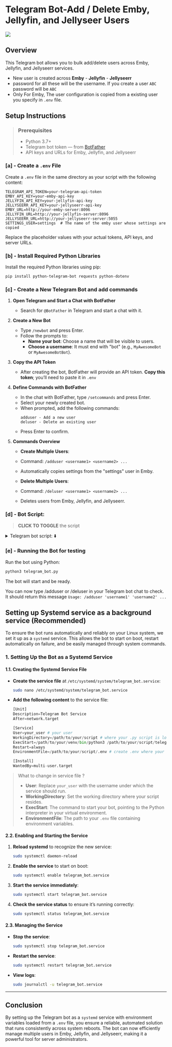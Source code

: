 
# **Telegram Bot-Add / Delete Emby, Jellyfin, and Jellyseer Users**

![](https://github.com/user-attachments/assets/4904b18e-0b38-43a6-9487-086b09764059)

## **Overview**

This Telegram bot allows you to bulk add/delete users across Emby, Jellyfin, and Jellyseerr services.
- New user is created across **Emby** - **Jellyfin** - **Jellyseerr**
- password for all these will be the username. If you create a user `ABC` password will be `ABC`
- Only For Emby, The user configuration is copied from a existing user you specify in `.env` file.

## **Setup Instructions**

> ### **Prerequisites**
> - Python 3.7+
> - Telegram bot token — from [BotFather](https://core.telegram.org/bots#botfather)
> - API keys and URLs for Emby, Jellyfin, and Jellyseerr

### **[a] - Create a `.env` File**
Create a `.env` file in the same directory as your script with the following content:

```plaintext
TELEGRAM_API_TOKEN=your-telegram-api-token
EMBY_API_KEY=your-emby-api-key
JELLYFIN_API_KEY=your-jellyfin-api-key
JELLYSEERR_API_KEY=your-jellyseerr-api-key
EMBY_URL=http://your-emby-server:8096
JELLYFIN_URL=http://your-jellyfin-server:8096
JELLYSEERR_URL=http://your-jellyseerr-server:5055
SETTINGS_USER=settings  # The name of the emby user whose settings are copied
```

Replace the placeholder values with your actual tokens, API keys, and server URLs.

### **[b] - Install Required Python Libraries**
Install the required Python libraries using pip:

```bash
pip install python-telegram-bot requests python-dotenv
```

### **[c] - Create a New Telegram Bot and add commands**

1. **Open Telegram and Start a Chat with BotFather**
   - Search for `@BotFather` in Telegram and start a chat with it.

2. **Create a New Bot**
   - Type `/newbot` and press Enter.
   - Follow the prompts to:
     - **Name your bot**: Choose a name that will be visible to users.
     - **Choose a username**: It must end with "bot" (e.g., `MyAwesomeBot` or `MyAwesomeBotBot`).

3. **Copy the API Token**
   - After creating the bot, BotFather will provide an API token. **Copy this token**; you’ll need to paste it in `.env`

4. **Define Commands with BotFather**
   - In the chat with BotFather, type `/setcommands` and press Enter.
   - Select your newly created bot.
   - When prompted, add the following commands:
     ```text
     adduser - Add a new user
     deluser - Delete an existing user
     ```
   - Press Enter to confirm.

5. **Commands Overview**
    - **Create Multiple Users**:
    - Command: `/adduser <username1> <username2> ...`
    - Automatically copies settings from the "settings" user in Emby.
   
    - **Delete Multiple Users**:
    - Command: `/deluser <username1> <username2> ...`
    - Deletes users from Emby, Jellyfin, and Jellyseerr.

### **[d] - Bot Script:**
> **CLICK TO TOGGLE** the script
<details>
<summary>Telegram bot script: ⬇️ </summary>

```python
import os
import requests
from telegram import Update
from telegram.ext import Application, CommandHandler
from dotenv import load_dotenv

# Load environment variables
load_dotenv()

TELEGRAM_API_TOKEN = os.getenv('TELEGRAM_API_TOKEN')
EMBY_API_KEY = os.getenv('EMBY_API_KEY')
JELLYFIN_API_KEY = os.getenv('JELLYFIN_API_KEY')
JELLYSEERR_API_KEY = os.getenv('JELLYSEERR_API_KEY')
EMBY_URL = os.getenv('EMBY_URL')
JELLYFIN_URL = os.getenv('JELLYFIN_URL')
JELLYSEERR_URL = os.getenv('JELLYSEERR_URL')
SETTINGS_USER = os.getenv('SETTINGS_USER', 'settings')  # Default to 'settings' if not set

# Command to add multiple users
async def add_user(update: Update, context):
    if len(context.args) < 1:
        await update.message.reply_text("Usage: /adduser 'username1' 'username2' ...")
        return

    usernames = context.args
    failed_users = []

    for username in usernames:
        password = username  # Automatically use the username as the password

        emby_result = await create_emby_user(username, password)
        jellyfin_result = await create_jellyfin_user(username, password)

        if emby_result and jellyfin_result:
            jellyseerr_result = await import_jellyfin_users_to_jellyseerr(username)
            if not jellyseerr_result:
                failed_users.append(username)
        else:
            failed_users.append(username)

    if not failed_users:
        await update.message.reply_text(f"All users created successfully in Emby, Jellyfin, and Jellyseerr.")
    else:
        await update.message.reply_text(f"Failed to create or import the following users: {', '.join(failed_users)}")

# Command to delete multiple users
async def del_user(update: Update, context):
    if len(context.args) < 1:
        await update.message.reply_text("Usage: /deluser 'username1' 'username2' ...")
        return

    usernames = context.args
    failed_users = []

    for username in usernames:
        emby_result = await delete_emby_user(username)
        jellyfin_result = await delete_jellyfin_user(username)
        jellyseerr_result = await delete_jellyseerr_user(username)

        if not (emby_result and jellyfin_result and jellyseerr_result):
            failed_users.append(username)

    if not failed_users:
        await update.message.reply_text(f"All users deleted successfully from Emby, Jellyfin, and Jellyseerr.")
    else:
        await update.message.reply_text(f"Failed to delete the following users: {', '.join(failed_users)}")

# Function to create Emby user with copied settings from 'settings' user
async def create_emby_user(username, password):
    # Get the 'settings' user's ID
    settings_user_id = None
    settings_url = f"{EMBY_URL}/emby/Users"
    headers = {'X-Emby-Token': EMBY_API_KEY}
    response = requests.get(settings_url, headers=headers)
    if response.status_code != 200:
        return False

    users = response.json()
    for user in users:
        if user['Name'].lower() == SETTINGS_USER.lower():
            settings_user_id = user['Id']
            break

    if not settings_user_id:
        return False

    # Create a new user with settings copied from the 'settings' user
    user_data = {
        'Name': username,
        'Password': password,
        'PasswordResetRequired': False,  # Indicate that the user does not need to reset the password
        'CopyFromUserId': settings_user_id,
        'UserCopyOptions': ["UserPolicy", "UserConfiguration"]
    }

    create_user_url = f"{EMBY_URL}/emby/Users/New"
    response = requests.post(create_user_url, headers=headers, json=user_data)

    if response.status_code != 200:
        return False

    # Setting the password separately if needed
    password_url = f"{EMBY_URL}/emby/Users/{response.json()['Id']}/Password"
    password_data = {
        "CurrentPw": "",  # No current password, since it's a new user
        "NewPw": password
    }
    password_response = requests.post(password_url, headers=headers, json=password_data)

    return password_response.status_code == 204

# Function to create Jellyfin user
async def create_jellyfin_user(username, password):
    url = f"{JELLYFIN_URL}/Users/New"
    headers = {'X-MediaBrowser-Token': JELLYFIN_API_KEY, 'Content-Type': 'application/json'}
    data = {'Name': username, 'Password': password}
    response = requests.post(url, headers=headers, json=data)
    return response.status_code == 200

# Function to delete Emby user
async def delete_emby_user(username):
    # Get the user's ID first
    url = f"{EMBY_URL}/emby/Users"
    headers = {'X-Emby-Token': EMBY_API_KEY}
    response = requests.get(url, headers=headers)
    if response.status_code != 200:
        return False

    users = response.json()
    user_id = None
    for user in users:
        if user['Name'].lower() == username.lower():
            user_id = user['Id']
            break

    if not user_id:
        return False

    # Delete the user
    url = f"{EMBY_URL}/emby/Users/{user_id}"
    response = requests.delete(url, headers=headers)
    return response.status_code == 204

# Function to delete Jellyfin user
async def delete_jellyfin_user(username):
    # Get the user's ID first
    url = f"{JELLYFIN_URL}/Users"
    headers = {'X-MediaBrowser-Token': JELLYFIN_API_KEY}
    response = requests.get(url, headers=headers)
    if response.status_code != 200:
        return False

    users = response.json()
    user_id = None
    for user in users:
        if user['Name'].lower() == username.lower():
            user_id = user['Id']
            break

    if not user_id:
        return False

    # Delete the user
    url = f"{JELLYFIN_URL}/Users/{user_id}"
    response = requests.delete(url, headers=headers)
    return response.status_code == 204

# Function to delete Jellyseerr user
async def delete_jellyseerr_user(username):
    # Get the user's ID first
    url = f"{JELLYSEERR_URL}/api/v1/user"
    headers = {'X-Api-Key': JELLYSEERR_API_KEY}
    response = requests.get(url, headers=headers)
    
    if response.status_code != 200:
        return False

    data = response.json()
    users = data.get('results', [])

    # Check if the response contains the expected user data
    if isinstance(users, list):  # Assuming users is a list of dictionaries
        user_id = None
        for user in users:
            if isinstance(user, dict) and user.get('jellyfinUsername', '').lower() == username.lower():
                user_id = user['id']
                break

        if not user_id:
            return False

        # Delete the user
        url = f"{JELLYSEERR_URL}/api/v1/user/{user_id}"
        response = requests.delete(url, headers=headers)

        # Check for success status codes (204 or 200)
        if response.status_code in [200, 204]:
            return True
        else:
            print(f"Unexpected status code when deleting Jellyseerr user: {response.status_code}")
            return False
    else:
        print("Unexpected response format:", users)
        return False

# Function to import Jellyfin users into Jellyseerr
async def import_jellyfin_users_to_jellyseerr(new_username):
    # First, get the list of Jellyfin users
    url = f"{JELLYSEERR_URL}/api/v1/settings/jellyfin/users"
    headers = {'X-Api-Key': JELLYSEERR_API_KEY}
    response = requests.get(url, headers=headers)
    if response.status_code != 200:
        return False

    users = response.json()
    new_user = None

    # Find the newly created user by username
    for user in users:
        if user['username'].lower() == new_username.lower():
            new_user = user
            break

    if not new_user:
        return False

    # Import the new user into Jellyseerr
    import_url = f"{JELLYSEERR_URL}/api/v1/user/import-from-jellyfin"
    import_data = {'jellyfinUserIds': [new_user['id']]}
    import_response = requests.post(import_url, headers=headers, json=import_data)

    return import_response.status_code == 201

# Main function
def main():
    application = Application.builder().token(TELEGRAM_API_TOKEN).build()

    application.add_handler(CommandHandler('adduser', add_user))
    application.add_handler(CommandHandler('deluser', del_user))

    # Start the bot
    application.run_polling()

if __name__ == '__main__':
    main()
```
source: ..emby user config api.. https://emby.media/community/index.php?/topic/127981-create-a-new-user-with-emby-api/
</details>

### **[e] - Running the Bot for testing**
Run the bot using Python:

```bash
python3 telegram_bot.py
```

The bot will start and be ready. 

You can now type /adduser or /deluser in your Telegram bot chat to check.
It should return this message `Usage: /adduser 'username1' 'username2' ...`

## Setting up Systemd service as a background service (Recommended)
To ensure the bot runs automatically and reliably on your Linux system, we set it up as a `systemd` service. This allows the bot to start on boot, restart automatically on failure, and be easily managed through system commands.
### **1. Setting Up the Bot as a Systemd Service**

#### **1.1. Creating the Systemd Service File**

- **Create the service file** at `/etc/systemd/system/telegram_bot.service`:

   ```bash
   sudo nano /etc/systemd/system/telegram_bot.service
   ```

- **Add the following content** to the service file:

   ```python
   [Unit]
   Description=Telegram Bot Service
   After=network.target

   [Service]
   User=your_user # your user 
   WorkingDirectory=/path/to/your/script # where your .py script is located
   ExecStart=/path/to/your/venv/bin/python3 /path/to/your/script/telegram_bot.py # command that runs in short 'python3 telegram_bot2.py'
   Restart=always
   EnvironmentFile=/path/to/your/script/.env # create .env where your .py script is

   [Install]
   WantedBy=multi-user.target
   ```

> What to change in service file ?
>    - **User**: Replace `your_user` with the username under which the service should run.
>    - **WorkingDirectory**: Set the working directory where your script resides.
>    - **ExecStart**: The command to start your bot, pointing to the Python interpreter in your virtual environment.
>    - **EnvironmentFile**: The path to your `.env` file containing environment variables.

#### **2.2. Enabling and Starting the Service**

1. **Reload systemd** to recognize the new service:

   ```bash
   sudo systemctl daemon-reload
   ```

2. **Enable the service** to start on boot:

   ```bash
   sudo systemctl enable telegram_bot.service
   ```

3. **Start the service immediately**:

   ```bash
   sudo systemctl start telegram_bot.service
   ```

4. **Check the service status** to ensure it’s running correctly:

   ```bash
   sudo systemctl status telegram_bot.service
   ```

#### **2.3. Managing the Service**

- **Stop the service**:

  ```bash
  sudo systemctl stop telegram_bot.service
  ```

- **Restart the service**:

  ```bash
  sudo systemctl restart telegram_bot.service
  ```

- **View logs**:

  ```bash
  sudo journalctl -u telegram_bot.service
  ```

---
## **Conclusion**

By setting up the Telegram bot as a `systemd` service with environment variables loaded from a `.env` file, you ensure a reliable, automated solution that runs consistently across system reboots. The bot can now efficiently manage multiple users in Emby, Jellyfin, and Jellyseerr, making it a powerful tool for server administrators.
